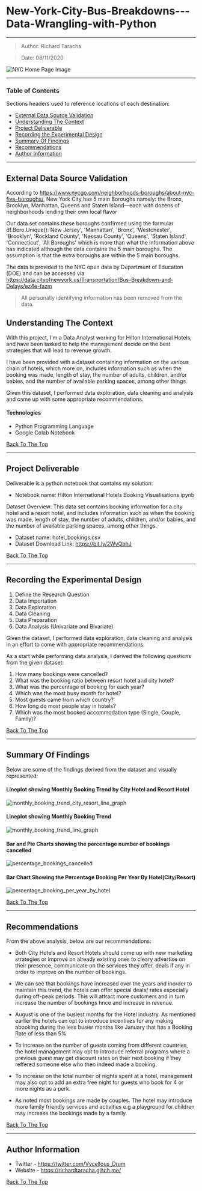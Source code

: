 # New-York-City-Bus-Breakdowns---Data-Wrangling-with-Python
---

> Author: Richard Taracha

> Date: 08/11/2020

![NYC Home Page Image](https://user-images.githubusercontent.com/67068918/98472046-59182b80-2201-11eb-940d-b18f930166e8.png)

---

### Table of Contents
Sections headers used to reference locations of each destination:

- [External Data Source Validation](#external-data-source-validation)
- [Understanding The Context](#understanding-the-context)
- [Project Deliverable](#project-deliverable)
- [Recording the Experimental Design](#recording-the-experimental-design)
- [Summary Of Findings](#summary-of-findings)
- [Recommendations](#recommendations)
- [Author Information](#author-information)

---

## External Data Source Validation

According to https://www.nycgo.com/neighborhoods-boroughs/about-nyc-five-boroughs/, New York City has 5 main Boroughs namely: the Bronx, Brooklyn, Manhattan, Queens and Staten Island—each with dozens of neighborhoods lending their own local flavor

Our data set contains these boroughs confirmed using the formular df.Boro.Unique(): New Jersey', 'Manhattan', 'Bronx', 'Westchester', 'Brooklyn', 'Rockland County', 'Nassau County', 'Queens', 'Staten Island', 'Connecticut', 'All Boroughs' which is more than what the information above has indicated although the data contains the 5 main boroughs. The assumption is that the extra boroughs are within the 5 main boroughs.

The data is provided to the NYC open data by Department of Education (DOE) and can be accessed via https://data.cityofnewyork.us/Transportation/Bus-Breakdown-and-Delays/ez4e-fazm

> All personally identifying information has been removed from the data.

## Understanding The Context

With this project, I'm a Data Analyst working for Hilton International Hotels, and have been tasked to help the management decide on the best strategies that will lead to revenue growth.

I have been provided with a dataset containing information on the various chain of hotels, which more on, includes information such as when the booking was made, length of stay, the number of adults, children, and/or babies, and the number of available parking spaces, among other things.

Given this dataset, I performed data exploration, data cleaning and analysis and came up with some appropriate recommendations. 

#### Technologies

- Python Programming Language
- Google Colab Notebook

[Back To The Top](#Hilton-International-Hotels-Booking-Visualisations)

---

## Project Deliverable
Deliverable is a python notebook that contains my solution:

* Notebook name: Hilton International Hotels Booking Visualisations.ipynb

Dataset Overview:
This data set contains booking information for a city hotel and a resort hotel, and includes information such as when the booking was made, length of stay, the number of adults, children, and/or babies, and the number of available parking spaces, among other things.

* Dataset name: hotel_bookings.csv
* Dataset Download Link: https://bit.ly/2WvQbhJ

[Back To The Top](#Hilton-International-Hotels-Booking-Visualisations)

---

## Recording the Experimental Design
1. Define the Research Question
2. Data Importation
3. Data Exploration
4. Data Cleaning
5. Data Preparation
6. Data Analysis (Univariate and Bivariate)

Given the dataset, I performed data exploration, data cleaning and analysis in an effort to come with appropriate recommendations. 

As a start while performing data analysis, I derived the following questions from the given dataset: 
1. How many bookings were cancelled?
2. What was the booking ratio between resort hotel and city hotel?
3. What was the percentage of booking for each year?
4. Which was the most busy month for hotel?
5. Most guests came from which country?
6. How long do most people stay in hotels?
7. Which was the most booked accommodation type (Single, Couple, Family)?

[Back To The Top](#Hilton-International-Hotels-Booking-Visualisations)

---

## Summary Of Findings

Below are some of the findings derived from the dataset and visually represented:

#### Lineplot showing Monthly Booking Trend by City Hotel and Resort Hotel
![monthly_booking_trend_city_resort_line_graph](https://user-images.githubusercontent.com/67068918/93030105-36b2c900-f629-11ea-94a5-35ad4d4d6136.png)

#### Lineplot showing Monthly Booking Trend
![monthly_booking_trend_line_graph](https://user-images.githubusercontent.com/67068918/93030138-77124700-f629-11ea-9d38-09ab47470f9c.png)

#### Bar and Pie Charts showing the percentage number of bookings cancelled 
![percentage_bookings_cancelled](https://user-images.githubusercontent.com/67068918/93030157-9a3cf680-f629-11ea-97ce-2d7dba443d81.png)

#### Bar Chart Showing the Percentage Booking Per Year By Hotel(City/Resort)
![percentage_booking_per_year_by_hotel](https://user-images.githubusercontent.com/67068918/93030324-cdcc5080-f62a-11ea-95c5-ef852e6f1d55.png)

[Back To The Top](#Hilton-International-Hotels-Booking-Visualisations)

---

## Recommendations

From the above analysis, below are our recommendations:

* Both City Hotels and Resort Hotels should come up with new marketing strategies or improve on already existing ones to cleary advertise on their presence, communicate on the services they offer, deals if any in order to improve on the number of bookings.

* We can see that bookings have increased over the years and inorder to maintain this trend, the hotels can offer special deals/ rates especially during off-peak periods. This will attract more customers and in turn increase the number of bookings hnce and increase in revenue.

* August is one of the busiest months for the Hotel industry. As mentioned earlier the hotels can opt to introduce incentives for any making abooking during the less busier months like January that has a Booking Rate of less than 5%

* To increase on the number of guests coming from different countries, the hotel management may opt to introduce referral programs where a previous guest may get discount rates on their next booking if they reffered someone else who then indeed made a booking.

* To increase on the total number of nights spent at a hotel, management may also opt to add an extra free night for guests who book for 4 or more nights as a perk.

* As noted most bookings are made by couples. The hotel may introduce more family friendly services and activities e.g a playground for children may increase the bookings made by a family.

[Back To The Top](#Hilton-International-Hotels-Booking-Visualisations)

---

## Author Information

- Twitter - https://twitter.com/Vycellous_Drum
- Website - https://richardtaracha.glitch.me/

[Back To The Top](#Hilton-International-Hotels-Booking-Visualisations)



